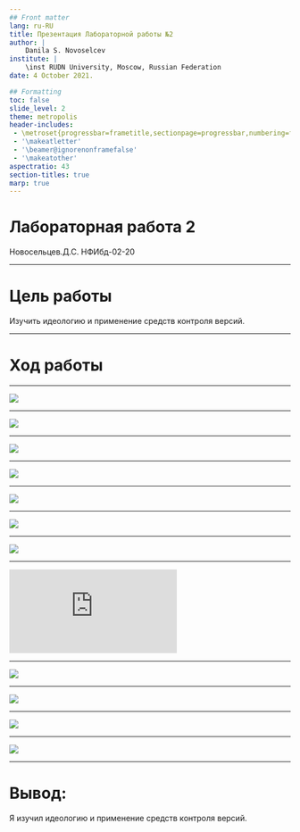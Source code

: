 ```yaml
---
## Front matter
lang: ru-RU
title: Презентация Лабораторной работы №2
author: |
	Danila S. Novoselcev
institute: |
	\inst RUDN University, Moscow, Russian Federation
date: 4 October 2021.

## Formatting
toc: false
slide_level: 2
theme: metropolis
header-includes: 
 - \metroset{progressbar=frametitle,sectionpage=progressbar,numbering=fraction}
 - '\makeatletter'
 - '\beamer@ignorenonframefalse'
 - '\makeatother'
aspectratio: 43
section-titles: true
marp: true
---
```


# Лабораторная работа 2
 Новосельцев.Д.С. 
 НФИбд-02-20

---

# Цель работы

Изучить идеологию и применение средств контроля версий.

---

# Ход работы

---

![](https://imgur.com/eRV1exN.png)

---

![](https://imgur.com/gwkv4jm.png)

---

![](https://imgur.com/PdhhANo.png)

---

![](https://imgur.com/VJvJ7m7.png)

---

![](https://imgur.com/YkpLord.png)

---

![](https://imgur.com/ZvV0nqb.png)

---

![](https://imgur.com/kUBNVky.png)

---

![](https://imgur.com/hqovU9C.pdf)

---

![](https://imgur.com/KTl4kYb.png)

---

![](https://imgur.com/DHPID8H.png)

---

![](https://imgur.com/xnHBiFI.png)

---

![](https://imgur.com/A1EGByY.png)

---

# Вывод:
Я изучил идеологию и применение средств контроля версий.
